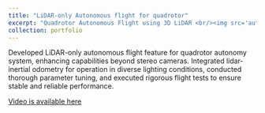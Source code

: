 ```yaml
---
title: "LiDAR-only Autonomous flight for quadrotor"
excerpt: "Quadrotor Autonomous Flight using 3D LiDAR <br/><img src='auto_flight_1.png' width=200 height=150> <img src='at_flight_2.png' width=200 height=200> >"
collection: portfolio
---
```


Developed LiDAR-only autonomous flight feature for quadrotor autonomy system, enhancing capabilities beyond
stereo cameras. Integrated lidar-inertial odometry for operation in diverse lighting conditions, conducted thorough
parameter tuning, and executed rigorous flight tests to ensure stable and reliable performance.

[Video is available here](https://drive.google.com/file/d/12nkoN43BdM8XRaXNUpn1VToKISKLs1jP/view?usp=drive_link)

